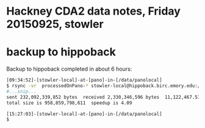 # Hackney CDA2 data notes, Friday 20150925, stowler


# backup to hippoback

Backup to hippoback completed in about 6 hours:

```bash
[09:34:52]-[stowler-local]-at-[pano]-in-[/data/panolocal]
$ rsync -vr  processedOnPano-* stowler-local@hippoback.birc.emory.edu:/data/backup/Atlanta/stowlerWIP/sharedReadOnly/
#...snip...
sent 232,092,339,852 bytes  received 2,330,346,596 bytes  11,122,467.51 bytes/sec
total size is 958,859,798,611  speedup is 4.09

[15:27:03]-[stowler-local]-at-[pano]-in-[/data/panolocal]
$
```

